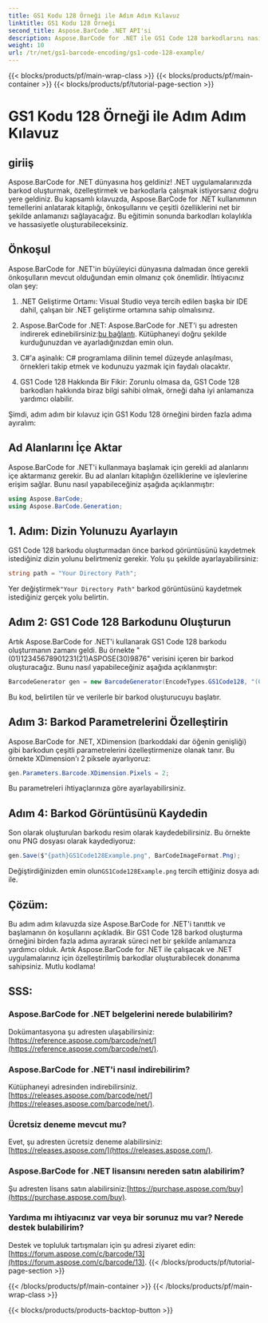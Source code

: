 ```yaml
---
title: GS1 Kodu 128 Örneği ile Adım Adım Kılavuz
linktitle: GS1 Kodu 128 Örneği
second_title: Aspose.BarCode .NET API'si
description: Aspose.BarCode for .NET ile GS1 Code 128 barkodlarını nasıl oluşturacağınızı öğrenin. C#'ta barkod oluşturmaya yönelik adım adım kılavuz. Şimdi başla!
weight: 10
url: /tr/net/gs1-barcode-encoding/gs1-code-128-example/
---
```


{{< blocks/products/pf/main-wrap-class >}}
{{< blocks/products/pf/main-container >}}
{{< blocks/products/pf/tutorial-page-section >}}

# GS1 Kodu 128 Örneği ile Adım Adım Kılavuz


## giriiş

Aspose.BarCode for .NET dünyasına hoş geldiniz! .NET uygulamalarınızda barkod oluşturmak, özelleştirmek ve barkodlarla çalışmak istiyorsanız doğru yere geldiniz. Bu kapsamlı kılavuzda, Aspose.BarCode for .NET kullanımının temellerini anlatarak kitaplığı, önkoşullarını ve çeşitli özelliklerini net bir şekilde anlamanızı sağlayacağız. Bu eğitimin sonunda barkodları kolaylıkla ve hassasiyetle oluşturabileceksiniz.

## Önkoşul
Aspose.BarCode for .NET'in büyüleyici dünyasına dalmadan önce gerekli önkoşulların mevcut olduğundan emin olmanız çok önemlidir. İhtiyacınız olan şey:

1. .NET Geliştirme Ortamı: Visual Studio veya tercih edilen başka bir IDE dahil, çalışan bir .NET geliştirme ortamına sahip olmalısınız.

2.  Aspose.BarCode for .NET: Aspose.BarCode for .NET'i şu adresten indirerek edinebilirsiniz:[bu bağlantı](https://releases.aspose.com/barcode/net/). Kütüphaneyi doğru şekilde kurduğunuzdan ve ayarladığınızdan emin olun.

3. C#'a aşinalık: C# programlama dilinin temel düzeyde anlaşılması, örnekleri takip etmek ve kodunuzu yazmak için faydalı olacaktır.

4. GS1 Code 128 Hakkında Bir Fikir: Zorunlu olmasa da, GS1 Code 128 barkodları hakkında biraz bilgi sahibi olmak, örneği daha iyi anlamanıza yardımcı olabilir.

Şimdi, adım adım bir kılavuz için GS1 Kodu 128 örneğini birden fazla adıma ayıralım:

## Ad Alanlarını İçe Aktar
Aspose.BarCode for .NET'i kullanmaya başlamak için gerekli ad alanlarını içe aktarmanız gerekir. Bu ad alanları kitaplığın özelliklerine ve işlevlerine erişim sağlar. Bunu nasıl yapabileceğiniz aşağıda açıklanmıştır:

```csharp
using Aspose.BarCode;
using Aspose.BarCode.Generation;
```

## 1. Adım: Dizin Yolunuzu Ayarlayın
GS1 Code 128 barkodu oluşturmadan önce barkod görüntüsünü kaydetmek istediğiniz dizin yolunu belirtmeniz gerekir. Yolu şu şekilde ayarlayabilirsiniz:

```csharp
string path = "Your Directory Path";
```

 Yer değiştirmek`"Your Directory Path"` barkod görüntüsünü kaydetmek istediğiniz gerçek yolu belirtin.

## Adım 2: GS1 Code 128 Barkodunu Oluşturun
Artık Aspose.BarCode for .NET'i kullanarak GS1 Code 128 barkodu oluşturmanın zamanı geldi. Bu örnekte "(01)12345678901231(21)ASPOSE(30)9876" verisini içeren bir barkod oluşturacağız. Bunu nasıl yapabileceğiniz aşağıda açıklanmıştır:

```csharp
BarcodeGenerator gen = new BarcodeGenerator(EncodeTypes.GS1Code128, "(01)12345678901231(21)ASPOSE(30)9876");
```

Bu kod, belirtilen tür ve verilerle bir barkod oluşturucuyu başlatır.

## Adım 3: Barkod Parametrelerini Özelleştirin
Aspose.BarCode for .NET, XDimension (barkoddaki dar öğenin genişliği) gibi barkodun çeşitli parametrelerini özelleştirmenize olanak tanır. Bu örnekte XDimension'ı 2 piksele ayarlıyoruz:

```csharp
gen.Parameters.Barcode.XDimension.Pixels = 2;
```

Bu parametreleri ihtiyaçlarınıza göre ayarlayabilirsiniz.

## Adım 4: Barkod Görüntüsünü Kaydedin
Son olarak oluşturulan barkodu resim olarak kaydedebilirsiniz. Bu örnekte onu PNG dosyası olarak kaydediyoruz:

```csharp
gen.Save($"{path}GS1Code128Example.png", BarCodeImageFormat.Png);
```

 Değiştirdiğinizden emin olun`GS1Code128Example.png` tercih ettiğiniz dosya adı ile.

## Çözüm:
Bu adım adım kılavuzda size Aspose.BarCode for .NET'i tanıttık ve başlamanın ön koşullarını açıkladık. Bir GS1 Code 128 barkod oluşturma örneğini birden fazla adıma ayırarak süreci net bir şekilde anlamanıza yardımcı olduk. Artık Aspose.BarCode for .NET ile çalışacak ve .NET uygulamalarınız için özelleştirilmiş barkodlar oluşturabilecek donanıma sahipsiniz. Mutlu kodlama!


## SSS:

### Aspose.BarCode for .NET belgelerini nerede bulabilirim?
 Dokümantasyona şu adresten ulaşabilirsiniz:[https://reference.aspose.com/barcode/net/](https://reference.aspose.com/barcode/net/).

### Aspose.BarCode for .NET'i nasıl indirebilirim?
 Kütüphaneyi adresinden indirebilirsiniz.[https://releases.aspose.com/barcode/net/](https://releases.aspose.com/barcode/net/).

### Ücretsiz deneme mevcut mu?
 Evet, şu adresten ücretsiz deneme alabilirsiniz:[https://releases.aspose.com/](https://releases.aspose.com/).

### Aspose.BarCode for .NET lisansını nereden satın alabilirim?
 Şu adresten lisans satın alabilirsiniz:[https://purchase.aspose.com/buy](https://purchase.aspose.com/buy).

### Yardıma mı ihtiyacınız var veya bir sorunuz mu var? Nerede destek bulabilirim?
Destek ve topluluk tartışmaları için şu adresi ziyaret edin:[https://forum.aspose.com/c/barcode/13](https://forum.aspose.com/c/barcode/13).
{{< /blocks/products/pf/tutorial-page-section >}}

{{< /blocks/products/pf/main-container >}}
{{< /blocks/products/pf/main-wrap-class >}}

{{< blocks/products/products-backtop-button >}}
